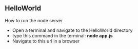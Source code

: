 <h2>HelloWorld</h2>
<p>How to run the node server
<ul>
<li>Open a terminal and navigate to the HelloWorld directory</li>
<li>type this command in the terminal: <b>node app.js</b></li>
<li>Navigate to this url in a browser</li>
</ul>
